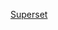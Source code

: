 [Superset](https://superset.data-engineering.myteksi.net/superset/dashboard/445/?native_filters_key=JXGR-nEKOixQebKpBuNDFvhAMeJMKrYx3oVNB5w1ks-q40yIbLwTd4__jzrLzyu-)



